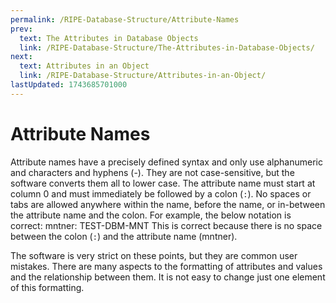 ```yaml
---
permalink: /RIPE-Database-Structure/Attribute-Names
prev:
  text: The Attributes in Database Objects
  link: /RIPE-Database-Structure/The-Attributes-in-Database-Objects/
next:
  text: Attributes in an Object
  link: /RIPE-Database-Structure/Attributes-in-an-Object/
lastUpdated: 1743685701000
---
```


# Attribute Names

Attribute names have a precisely defined syntax and only use alphanumeric and characters and hyphens (-). They are not case-sensitive, but the software converts them all to lower case. The attribute name must start at column 0 and must immediately be followed by a colon (`:`). No spaces or tabs are allowed anywhere within the name, before the name, or in-between the attribute name and the colon. For example, the below notation is correct:
    mntner: TEST-DBM-MNT
This is correct because there is no space between the colon (`:`) and the attribute name (mntner).

The software is very strict on these points, but they are common user mistakes. There are many aspects to the formatting of attributes and values and the relationship between them. It is not easy to change just one element of this formatting.
